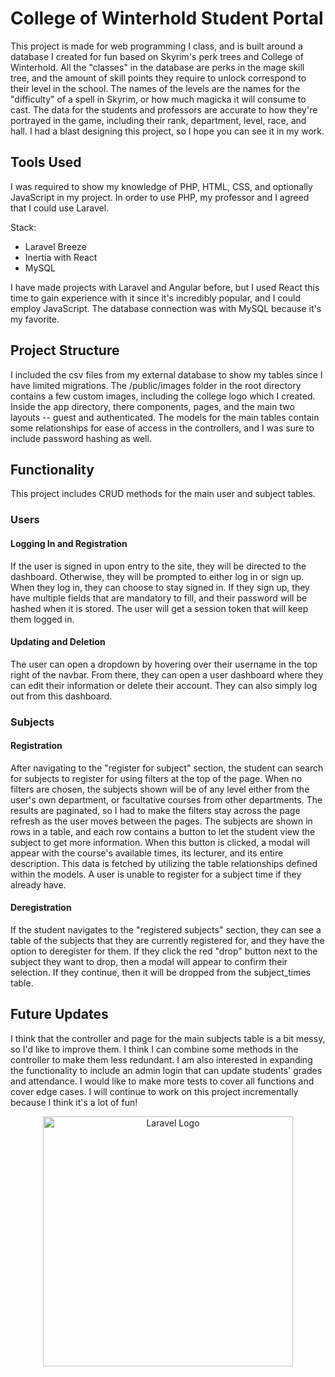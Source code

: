 <h1>College of Winterhold Student Portal</h1>
<p>
  This project is made for web programming I class, and is built around a database I created for fun based on Skyrim's perk trees and College of Winterhold. All the "classes" in the 
  database are perks in the mage skill tree, and the amount of skill points they require to unlock correspond to their level in the school. The names of the levels are the names for 
  the "difficulty" of a spell in Skyrim, or how much magicka it will consume to cast. The data for the students and professors are accurate to how they're portrayed in the game, 
  including their rank, department, level, race, and hall. I had a blast designing this project, so I hope you can see it in my work.
</p>

<h2>Tools Used</h2>
<p>I was required to show my knowledge of PHP, HTML, CSS, and optionally JavaScript in my project. In order to use PHP, my professor and I agreed that I could use Laravel.</p>
<p>Stack:</p>
<ul>
  <li>Laravel Breeze</li>
  <li>Inertia with React</li>
  <li>MySQL</li>
</ul>
<p>
  I have made projects with Laravel and Angular before, but I used React this time to gain experience with it since it's incredibly popular, and I could employ JavaScript. 
  The database connection was with MySQL because it's my favorite.
</p>

<h2>Project Structure</h2>
<p>
  I included the csv files from my external database to show my tables since I have limited migrations. The /public/images folder in the root directory contains a few custom images, including the 
  college logo which I created. Inside the app directory, there components, pages, and the main two layouts -- guest and authenticated. The models for the main tables contain some relationships for
  ease of access in the controllers, and I was sure to include password hashing as well.
</p>

<h2>Functionality</h2>
<p>This project includes CRUD methods for the main user and subject tables.</p>

<h3>Users</h3>
<h4>Logging In and Registration</h4>
<p>
  If the user is signed in upon entry to the site, they will be directed to the dashboard. Otherwise, they will be prompted to either log in or sign up. When they log in, they can choose to stay signed 
  in. If they sign up, they have multiple fields that are mandatory to fill, and their password will be hashed when it is stored. The user will get a session token that will keep them logged in.
</p>

<h4>Updating and Deletion</h4>
<p>
  The user can open a dropdown by hovering over their username in the top right of the navbar. From there, they can open a user dashboard where they can edit their information or 
  delete their account. They can also simply log out from this dashboard.
</p>

<h3>Subjects</h3>
<h4>Registration</h4>
<p>
  After navigating to the "register for subject" section, the student can search for subjects to register for using filters at the top of the page. When no filters are chosen, the subjects 
  shown will be of any level either from the user's own department, or facultative courses from other departments. The results are paginated, so I had to make the filters stay across the page 
  refresh as the user moves between the pages. The subjects are shown in rows in a table, and each row contains a button to let the student view the subject to get more information. When this 
  button is clicked, a modal will appear with the course's available times, its lecturer, and its entire description. This data is fetched by utilizing the table relationships defined within the models.
  A user is unable to register for a subject time if they already have.
</p>

<h4>Deregistration</h4>
<p>
  If the student navigates to the "registered subjects" section, they can see a table of the subjects that they are currently registered for, and they have the option to deregister for them. 
  If they click the red "drop" button next to the subject they want to drop, then a modal will appear to confirm their selection. If they continue, then it will be dropped from the subject_times table.
</p>

<h2>Future Updates</h2>
<p>
  I think that the controller and page for the main subjects table is a bit messy, so I'd like to improve them. I think I can combine some methods in the controller to make them less redundant. I am also interested in expanding the functionality to include an admin login that can update students' grades and attendance. I would like to make more tests to cover all functions and cover edge cases. I will continue to work on this project incrementally because I think it's a lot of fun!
</p>

<p align="center"><a href="https://laravel.com" target="_blank"><img src="https://raw.githubusercontent.com/laravel/art/master/logo-lockup/5%20SVG/2%20CMYK/1%20Full%20Color/laravel-logolockup-cmyk-red.svg" width="400" alt="Laravel Logo"></a></p>


